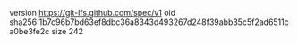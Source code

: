 version https://git-lfs.github.com/spec/v1
oid sha256:1b7c96b7bd63ef8dbc36a8343d493267d248f39abb35c5f2ad6511ca0be3fe2c
size 242

